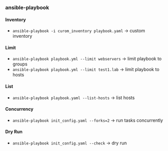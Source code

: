 ### ansible-playbook
#### Inventory
* `ansible-playbook -i curom_inventory playbook.yaml` -> custom inventory 

#### Limit
* `ansible-playbook playbook.yml --limit webservers` -> limit playbook to groups 
* `ansible-playbook playbook.yml --limit test1.lab` -> limit playbook to hosts 

#### List
* `ansible-playbook playbook.yaml --list-hosts` -> list hosts 

#### Concurrency
* `ansible-playbook init_config.yaml --forks=2` -> run tasks concurrently 

#### Dry Run
* `ansible-playbook init_config.yaml --check` -> dry run 
